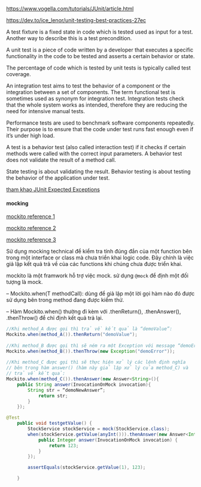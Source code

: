 https://www.vogella.com/tutorials/JUnit/article.html

https://dev.to/ice_lenor/unit-testing-best-practices-27ec

A test fixture is a fixed state in code which is tested used as input for a test. Another way to describe this is a test precondition.

A unit test is a piece of code written by a developer that executes a specific functionality in the code to be tested and asserts a certain behavior or state.

The percentage of code which is tested by unit tests is typically called test coverage.

An integration test aims to test the behavior of a component or the integration between a set of components. The term functional test is sometimes used as synonym for integration test. Integration tests check that the whole system works as intended, therefore they are reducing the need for intensive manual tests.

Performance tests are used to benchmark software components repeatedly. Their purpose is to ensure that the code under test runs fast enough even if it’s under high load.

A test is a behavior test (also called interaction test) if it checks if certain methods were called with the correct input parameters. A behavior test does not validate the result of a method call.

State testing is about validating the result. Behavior testing is about testing the behavior of the application under test.

[tham khao JUnit Expected Exceptions](https://stackjava.com/junit/junit-expected-exceptions-code-vi-du-test-exception-voi-junit.html)

#### mocking

[mockito reference 1](https://www.baeldung.com/mockito-void-methods)

[mockito reference 2](https://www.vogella.com/tutorials/Mockito/article.html#mockitousage)

[mockito reference 3](https://www.javarticles.com/2015/07/mockito-stubbing-with-custom-answers.html)

Sử dụng mocking technical để kiểm tra tính đúng đắn của một function bên trong một interface or class mà chưa triển khai logic code. Đây chính là việc giả lập kết quả trả về của các functions khi chúng chưa được triển khai.

mockito là một framwork hỗ trợ việc mock. sử  dụng `@mock` để định một đối tượng là mock.

– Mockito.when(T methodCall): dùng để giả lập một lời gọi hàm nào đó được sử dụng bên trong method đang được kiểm thử.

– Hàm Mockito.when() thường đi kèm với .thenReturn(), .thenAnswer(), .thenThrow() để chỉ định kết quả trả lại.

```java
//Khi method_A được gọi thì trả về kết quả là “demoValue”: 
Mockito.when(method_A()).thenReturn("demoValue");
 
//Khi method_B được gọi thì sẽ ném ra một Exception với message “demoError”: 
Mockito.when(method_B()).thenThrow(new Exception("demoError"));
 
//Khi method_C được gọi thì sẽ thực hiện xử lý các lệnh định nghĩa 
// bên trong hàm answer() (hàm này giả lập xử lý của method_C) và 
// trả về kết quả:
Mockito.when(method_C()).thenAnswer(new Answer<String>(){
    public String answer(InvocationOnMock invocation){
        String str = “demoNewAnswer”;
            return str;
        }
    });

```

```java
@Test
    public void testgetValue() {
        StockService stockService = mock(StockService.class);
        when(stockService.getValue(anyInt())).thenAnswer(new Answer<Integer>() {
            public Integer answer(InvocationOnMock invocation) {
                return 123;
            }
        });

        assertEquals(stockService.getValue(1), 123);

    }
```

